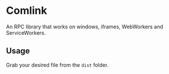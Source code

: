 # Comlink
An RPC library that works on windows, iframes, WebWorkers and ServiceWorkers.

## Usage

Grab your desired file from the `dist` folder.
```
